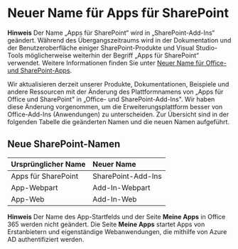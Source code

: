 
# <a name="new-name-for-apps-for-sharepoint"></a>Neuer Name für Apps für SharePoint

 **Hinweis** Der Name „Apps für SharePoint“ wird in „SharePoint-Add-Ins“ geändert. Während des Übergangszeitraums wird in der Dokumentation und der Benutzeroberfläche einiger SharePoint-Produkte und Visual Studio-Tools möglicherweise weiterhin der Begriff „Apps für SharePoint“ verwendet. Weitere Informationen finden Sie unter [Neuer Name für Office- und SharePoint-Apps](new-name-for-apps-for-sharepoint#bk_newname).
 

Wir aktualisieren derzeit unserer Produkte, Dokumentationen, Beispiele und andere Ressourcen mit der Änderung des Plattformnamens von „Apps für Office und SharePoint" in „Office- und SharePoint-Add-Ins". Wir haben diese Änderung vorgenommen, um die Erweiterungsplattform besser von Office-Add-Ins (Anwendungen) zu unterscheiden. Zur Übersicht sind in der folgenden Tabelle die geänderten Namen und die neuen Namen aufgeführt.
 

## <a name="new-sharepoint-names"></a>Neue SharePoint-Namen
<a name="bk_newname"> </a>



|**Ursprünglicher Name**|**Neuer Name**|
|:-----|:-----|
|Apps für SharePoint|SharePoint-Add-Ins|
|App-Webpart|Add-In-Webpart|
|App-Web|Add-In-Web|

 **Hinweis** Der Name des App-Startfelds und der Seite **Meine Apps** in Office 365 werden nicht geändert. Die Seite **Meine Apps** startet Apps von Erstanbietern und eigenständige Webanwendungen, die mithilfe von Azure AD authentifiziert werden.
 


